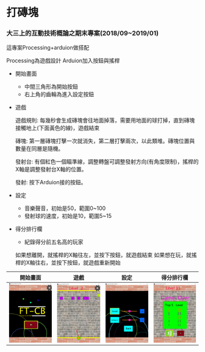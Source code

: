 # 打磚塊
### 大三上的互動技術概論之期末專案(2018/09~2019/01)

這專案Processing+arduion做搭配

Processing為遊戲設計  Arduion加入按鈕與搖桿

* 開始畫面
  * 中間三角形為開始按鈕
  * 右上角的齒輪為進入設定按鈕
  
* 遊戲

  遊戲規則: 每幾秒會生成磚塊會往地面掉落，需要用地面的球打掉，直到磚塊接觸地上(下面黃色的線)，遊戲結束
  
  磚塊: 第一層磚塊打擊一次就消失，第二層打擊兩次，以此類堆。磚塊位置與數量在同層是隨機。
  
  發射台: 有個紅色一個瞄準線，調整轉盤可調整發射方向(有角度限制)，搖桿的X軸是調整發射台X軸的位置。
  
  發射: 按下Arduion接的按鈕。
  

* 設定
  * 音樂聲音，初始是50，範圍0~100
  * 發射球的速度，初始是10，範圍5~15

* 得分排行欄 
  * 紀錄得分前五名高的玩家
  
  如果想離開，就搖桿的X軸往左，並按下按鈕，就遊戲結束
  如果想在玩，就搖桿的X軸往右，並按下按鈕，就遊戲重新開始

| 開始畫面 | 遊戲 | 設定 | 得分排行欄 |
|:-------:|:----:|:----:|:-----:|
|  ![](https://github.com/capcat0515/breakBricks/blob/main/images/%E6%89%93%E7%A3%9A%E5%A1%8A_start.png)  |  ![](https://github.com/capcat0515/breakBricks/blob/main/images/%E6%89%93%E7%A3%9A%E5%A1%8A_play.png)  | ![](https://github.com/capcat0515/breakBricks/blob/main/images/%E6%89%93%E7%A3%9A%E5%A1%8A_setting.png)  | ![](https://github.com/capcat0515/breakBricks/blob/main/images/%E6%89%93%E7%A3%9A%E5%A1%8A_pointColumn.png)  |
